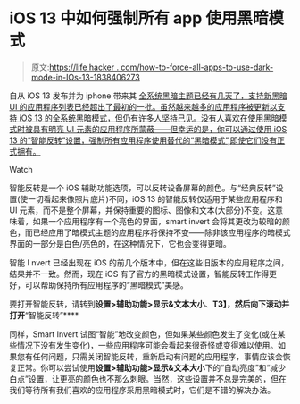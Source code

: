 # iOS 13 中如何强制所有 app 使用黑暗模式

> 原文:[https://life hacker . com/how-to-force-all-apps-to-use-dark-mode-in-IOs-13-1838406273](https://lifehacker.com/how-to-force-all-apps-to-use-dark-mode-in-ios-13-1838406273)

自从 iOS 13 发布并为 iphone 带来其 [全系统黑暗主题已经有几天了，支持新黑暗 UI 的应用程序列表已经超出了最初的一批。虽然越来越多的应用程序被更新以支持 iOS 13 的全系统黑暗模式，但仍有许多人坚持己见。没有人喜欢在使用黑暗模式时被具有明亮 UI 元素的应用程序所蒙蔽——但幸运的是，你可以通过使用 iOS 13 的“智能反转”设置，强制所有应用程序使用替代的“黑暗模式”,即使它们没有正式拥有。](https://lifehacker.com/the-best-apps-that-now-support-dark-mode-in-ios-13-1838290978) 

Watch

智能反转是一个 iOS 辅助功能选项，可以反转设备屏幕的颜色。与“经典反转”设置(使一切看起来像照片底片)不同，iOS 13 的智能反转仅适用于某些应用程序和 UI 元素，而不是整个屏幕，并保持重要的图标、图像和文本(大部分)不变。这意味着，如果一个应用程序有一个亮色的界面，smart invert 会将其更改为较暗的颜色，而已经应用了暗模式主题的应用程序将保持不变——除非该应用程序的暗模式界面的一部分是白色/亮色的，在这种情况下，它也会变得更暗。

智能 I nvert 已经出现在 iOS 的前几个版本中，但在这些旧版本的应用程序之间，结果并不一致。然而，现在 iOS 有了官方的黑暗模式设置，智能反转工作得更好，可以帮助保持所有应用程序的“黑暗模式”美感。

要打开智能反转，请转到**设置>辅助功能>显示&文本大小**、**T3】，然后向下滚动并打开**“智能反转”**** 

同样，Smart Invert 试图“智能”地改变颜色，但如果某些颜色发生了变化(或在某些情况下没有发生变化)，一些应用程序可能会看起来很奇怪或变得难以使用。如果您有任何问题，只需关闭智能反转，重新启动有问题的应用程序，事情应该会恢复正常。你可以尝试使用**设置>辅助功能>显示&文本大小**下的“自动亮度”和“减少白点”设置，让更亮的颜色也不那么刺眼。当然，这些设置并不总是完美的，但在我们等待所有我们喜欢的应用程序采用黑暗模式时，它们是不错的解决办法。